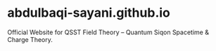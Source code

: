 # abdulbaqi-sayani.github.io
Official Website for QSST Field Theory – Quantum Siqon Spacetime &amp; Charge Theory.
